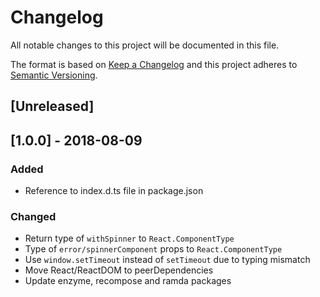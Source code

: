 # Changelog
All notable changes to this project will be documented in this file.

The format is based on [Keep a Changelog](http://keepachangelog.com/en/1.0.0/)
and this project adheres to [Semantic Versioning](http://semver.org/spec/v2.0.0.html).

## [Unreleased]

## [1.0.0] - 2018-08-09
### Added
- Reference to index.d.ts file in package.json
### Changed
- Return type of `withSpinner` to `React.ComponentType`
- Type of `error/spinnerComponent` props to `React.ComponentType`
- Use `window.setTimeout` instead of `setTimeout` due to typing mismatch
- Move React/ReactDOM to peerDependencies
- Update enzyme, recompose and ramda packages

